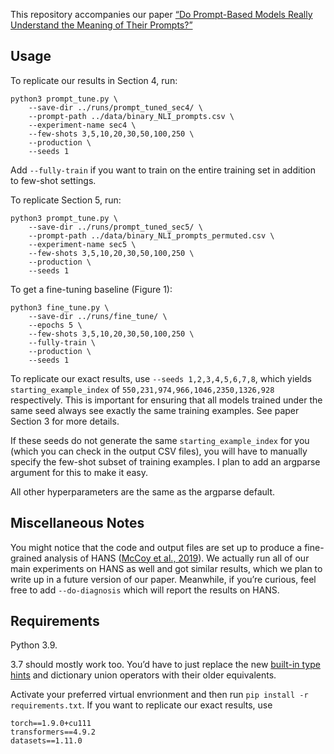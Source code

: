 This repository accompanies our paper [“Do Prompt-Based Models Really Understand the Meaning of Their Prompts?”](./Webson_and_Pavlick_2021.pdf)

## Usage

To replicate our results in Section 4, run:
```
python3 prompt_tune.py \
    --save-dir ../runs/prompt_tuned_sec4/ \
    --prompt-path ../data/binary_NLI_prompts.csv \
    --experiment-name sec4 \
    --few-shots 3,5,10,20,30,50,100,250 \
    --production \
    --seeds 1
```
Add `--fully-train` if you want to train on the entire training set in addition to few-shot settings.

To replicate Section 5, run:
```
python3 prompt_tune.py \
    --save-dir ../runs/prompt_tuned_sec5/ \
    --prompt-path ../data/binary_NLI_prompts_permuted.csv \
    --experiment-name sec5 \
    --few-shots 3,5,10,20,30,50,100,250 \
    --production \
    --seeds 1
```

To get a fine-tuning baseline (Figure 1):
```
python3 fine_tune.py \
    --save-dir ../runs/fine_tune/ \
    --epochs 5 \
    --few-shots 3,5,10,20,30,50,100,250 \
    --fully-train \
    --production \
    --seeds 1
```

To replicate our exact results, use `--seeds 1,2,3,4,5,6,7,8`, which yields `starting_example_index` of `550,231,974,966,1046,2350,1326,928` respectively. This is important for ensuring that all models trained under the same seed always see exactly the same training examples. See paper Section 3 for more details.

If these seeds do not generate the same `starting_example_index` for you (which you can check in the output CSV files), you will have to manually specify the few-shot subset of training examples. I plan to add an argparse argument for this to make it easy.

All other hyperparameters are the same as the argparse default.

## Miscellaneous Notes

You might notice that the code and output files are set up to produce a fine-grained analysis of HANS ([McCoy et al., 2019](https://aclanthology.org/P19-1334/)). We actually run all of our main experiments on HANS as well and got similar results, which we plan to write up in a future version of our paper. Meanwhile, if you’re curious, feel free to add `--do-diagnosis` which will report the results on HANS.

## Requirements

Python 3.9.

3.7 should mostly work too. You’d have to just replace the new [built-in type hints](https://www.python.org/dev/peps/pep-0585/) and dictionary union operators with their older equivalents.

Activate your preferred virtual envrionment and then run `pip install -r requirements.txt`. If you want to replicate our exact results, use
```
torch==1.9.0+cu111
transformers==4.9.2
datasets==1.11.0
```
